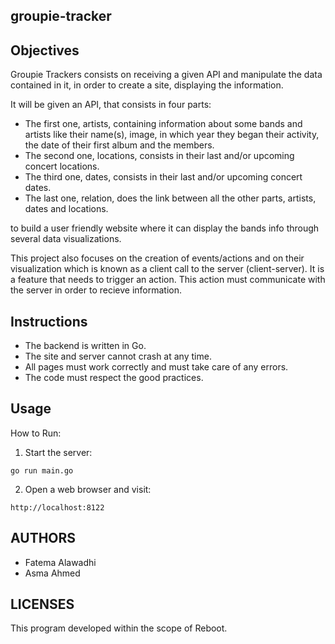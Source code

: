 ## groupie-tracker

## Objectives
Groupie Trackers consists on receiving a given API and manipulate the data contained in it, in order to create a site, displaying the information.

It will be given an API, that consists in four parts:
- The first one, artists, containing information about some bands and artists like their name(s), image, in which year they began their activity, the date of their first album and the members.
- The second one, locations, consists in their last and/or upcoming concert locations.
- The third one, dates, consists in their last and/or upcoming concert dates.
- The last one, relation, does the link between all the other parts, artists, dates and locations.

to build a user friendly website where it can display the bands info through several data visualizations.

This project also focuses on the creation of events/actions and on their visualization which is known as a client call to the server (client-server). It is a feature that needs to trigger an action. This action must communicate with the server in order to recieve information. 

## Instructions
- The backend is written in Go.
- The site and server cannot crash at any time.
- All pages must work correctly and must take care of any errors.
- The code must respect the good practices.

## Usage
How to Run: 
1. Start the server: 
```
go run main.go
```
2. Open a web browser and visit:
```
http://localhost:8122
```

## AUTHORS

* Fatema Alawadhi
* Asma Ahmed


## LICENSES
This program developed within the scope of Reboot.